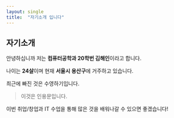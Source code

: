 ```yaml
---
layout: single
title:  "자기소개 입니다"
---
```


## 자기소개

안녕하십니까 저는 **컴퓨터공학과 20학번 김해인**이라고 합니다.

나이는 **24살**이며 현재 **서울시 용산구**에 거주하고 있습니다.

최근에 빠진 것은 수영하기입니다.

> 이것은 인용문입니다.

이번 취업/창업과 IT 수업을 통해 많은 것을 배워나갈 수 있으면 좋겠습니다!

